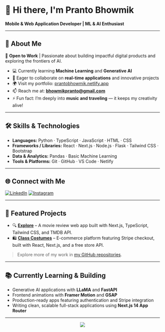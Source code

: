 <!-- README.md for https://github.com/prantobhowmik -->

# 👋 Hi there, I'm Pranto Bhowmik

**Mobile & Web Application Developer | ML & AI Enthusiast**

---

## 🚀 About Me

🎯 **Open to Work** | Passionate about building impactful digital products and exploring the frontiers of AI.

- 💻 Currently learning **Machine Learning** and **Generative AI**
- 🤝 Eager to collaborate on **real-time applications** and innovative projects
- 🌍 Visit my portfolio: [prantobhowmik.netlify.app](https://prantobhowmik.netlify.app/)
- 📫 Reach me at: **bhowmikpranto@gmail.com**
- ⚡ Fun fact: I’m deeply into **music and traveling** — it keeps my creativity alive!

---

## 🛠️ Skills & Technologies

- **Languages:** Python · TypeScript · JavaScript · HTML · CSS
- **Frameworks / Libraries:** React · Next.js · Node.js · Flask · Tailwind CSS · Bootstrap
- **Data & Analytics:** Pandas · Basic Machine Learning
- **Tools & Platforms:** Git · GitHub · VS Code · Netlify

---

## 🌐 Connect with Me

[![LinkedIn](https://img.shields.io/badge/LinkedIn-%230077B5.svg?logo=linkedin&logoColor=white)](https://linkedin.com/in/pranto-bhowmik)
[![Instagram](https://img.shields.io/badge/Instagram-%23E4405F.svg?logo=instagram&logoColor=white)](https://instagram.com/pranto_bhowmik)

---

## 🧠 Featured Projects

- 🔍 **[Explore](https://github.com/prantobhowmik/movie)** – A movie review web app built with Next.js, TypeScript, Tailwind CSS, and TMDB API.
- 🛍️ **[Class Costumes](https://github.com/prantobhowmik/classy-costumes)** – E-commerce platform featuring Stripe checkout, built with React, Next.js, and a free store API.


> Explore more of my work in [my GitHub repositories](https://github.com/prantobhowmik?tab=repositories).

---

## 📚 Currently Learning & Building

- Generative AI applications with **LLaMA** and **FastAPI**
- Frontend animations with **Framer Motion** and **GSAP**
- Production-ready apps featuring authentication and Stripe integration
- Writing clean, scalable full-stack applications using **Next.js 14 App Router**

---

<p align="center">
  <img src="https://visitcount.itsvg.in/api?id=prantobhowmik&icon=2&color=12" />
</p>
